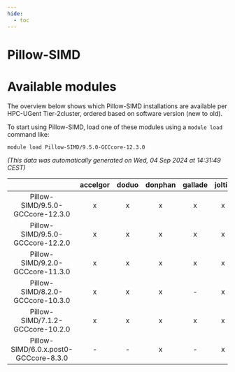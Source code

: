 ```yaml
---
hide:
  - toc
---
```


Pillow-SIMD
===========

# Available modules


The overview below shows which Pillow-SIMD installations are available per HPC-UGent Tier-2cluster, ordered based on software version (new to old).

To start using Pillow-SIMD, load one of these modules using a `module load` command like:

```shell
module load Pillow-SIMD/9.5.0-GCCcore-12.3.0
```

*(This data was automatically generated on Wed, 04 Sep 2024 at 14:31:49 CEST)*  

| |accelgor|doduo|donphan|gallade|joltik|shinx|skitty|
| :---: | :---: | :---: | :---: | :---: | :---: | :---: | :---: |
|Pillow-SIMD/9.5.0-GCCcore-12.3.0|x|x|x|x|x|x|x|
|Pillow-SIMD/9.5.0-GCCcore-12.2.0|x|x|x|x|x|-|x|
|Pillow-SIMD/9.2.0-GCCcore-11.3.0|x|x|x|x|x|x|x|
|Pillow-SIMD/8.2.0-GCCcore-10.3.0|x|x|x|-|x|-|x|
|Pillow-SIMD/7.1.2-GCCcore-10.2.0|x|x|x|x|x|-|x|
|Pillow-SIMD/6.0.x.post0-GCCcore-8.3.0|-|-|x|-|x|-|x|
